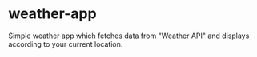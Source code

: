 # weather-app
Simple weather app which fetches data from "Weather API" and displays according to your current location.
